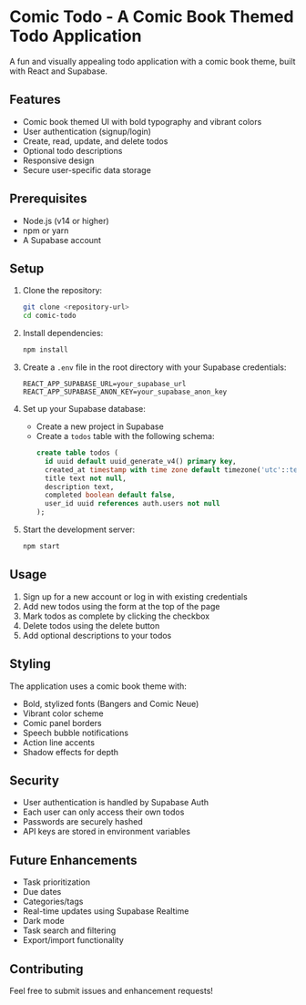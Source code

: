 # Comic Todo - A Comic Book Themed Todo Application

A fun and visually appealing todo application with a comic book theme, built with React and Supabase.

## Features

- Comic book themed UI with bold typography and vibrant colors
- User authentication (signup/login)
- Create, read, update, and delete todos
- Optional todo descriptions
- Responsive design
- Secure user-specific data storage

## Prerequisites

- Node.js (v14 or higher)
- npm or yarn
- A Supabase account

## Setup

1. Clone the repository:
   ```bash
   git clone <repository-url>
   cd comic-todo
   ```

2. Install dependencies:
   ```bash
   npm install
   ```

3. Create a `.env` file in the root directory with your Supabase credentials:
   ```
   REACT_APP_SUPABASE_URL=your_supabase_url
   REACT_APP_SUPABASE_ANON_KEY=your_supabase_anon_key
   ```

4. Set up your Supabase database:
   - Create a new project in Supabase
   - Create a `todos` table with the following schema:
     ```sql
     create table todos (
       id uuid default uuid_generate_v4() primary key,
       created_at timestamp with time zone default timezone('utc'::text, now()) not null,
       title text not null,
       description text,
       completed boolean default false,
       user_id uuid references auth.users not null
     );
     ```

5. Start the development server:
   ```bash
   npm start
   ```

## Usage

1. Sign up for a new account or log in with existing credentials
2. Add new todos using the form at the top of the page
3. Mark todos as complete by clicking the checkbox
4. Delete todos using the delete button
5. Add optional descriptions to your todos

## Styling

The application uses a comic book theme with:
- Bold, stylized fonts (Bangers and Comic Neue)
- Vibrant color scheme
- Comic panel borders
- Speech bubble notifications
- Action line accents
- Shadow effects for depth

## Security

- User authentication is handled by Supabase Auth
- Each user can only access their own todos
- Passwords are securely hashed
- API keys are stored in environment variables

## Future Enhancements

- Task prioritization
- Due dates
- Categories/tags
- Real-time updates using Supabase Realtime
- Dark mode
- Task search and filtering
- Export/import functionality

## Contributing

Feel free to submit issues and enhancement requests! 